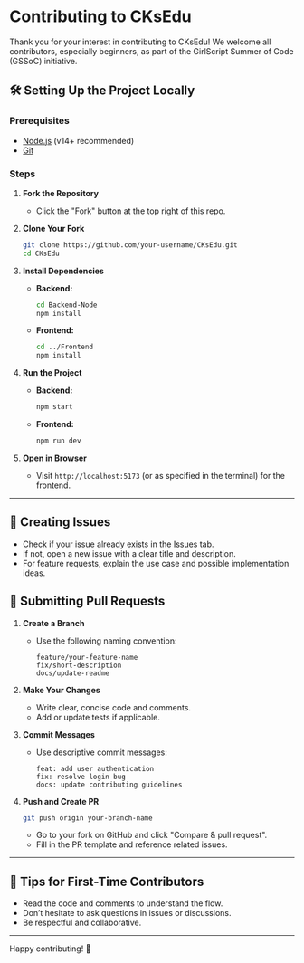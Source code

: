 # Contributing to CKsEdu

Thank you for your interest in contributing to CKsEdu! We welcome all contributors, especially beginners, as part of the GirlScript Summer of Code (GSSoC) initiative.

## 🛠️ Setting Up the Project Locally

### Prerequisites

- [Node.js](https://nodejs.org/) (v14+ recommended)
- [Git](https://git-scm.com/)

### Steps

1. **Fork the Repository**
   - Click the "Fork" button at the top right of this repo.

2. **Clone Your Fork**
   ```bash
   git clone https://github.com/your-username/CKsEdu.git
   cd CKsEdu
   ```

3. **Install Dependencies**

   - **Backend:**
     ```bash
     cd Backend-Node
     npm install
     ```

   - **Frontend:**
     ```bash
     cd ../Frontend
     npm install
     ```

4. **Run the Project**

   - **Backend:**
     ```bash
     npm start
     ```

   - **Frontend:**
     ```bash
     npm run dev
     ```

5. **Open in Browser**
   - Visit `http://localhost:5173` (or as specified in the terminal) for the frontend.

---

## 📝 Creating Issues

- Check if your issue already exists in the [Issues](../../issues) tab.
- If not, open a new issue with a clear title and description.
- For feature requests, explain the use case and possible implementation ideas.

## 🔀 Submitting Pull Requests

1. **Create a Branch**
   - Use the following naming convention:
     ```
     feature/your-feature-name
     fix/short-description
     docs/update-readme
     ```
2. **Make Your Changes**
   - Write clear, concise code and comments.
   - Add or update tests if applicable.

3. **Commit Messages**
   - Use descriptive commit messages:
     ```
     feat: add user authentication
     fix: resolve login bug
     docs: update contributing guidelines
     ```

4. **Push and Create PR**
   ```bash
   git push origin your-branch-name
   ```
   - Go to your fork on GitHub and click "Compare & pull request".
   - Fill in the PR template and reference related issues.

---

## 🤗 Tips for First-Time Contributors

- Read the code and comments to understand the flow.
- Don’t hesitate to ask questions in issues or discussions.
- Be respectful and collaborative.

---

Happy contributing! 🎉 